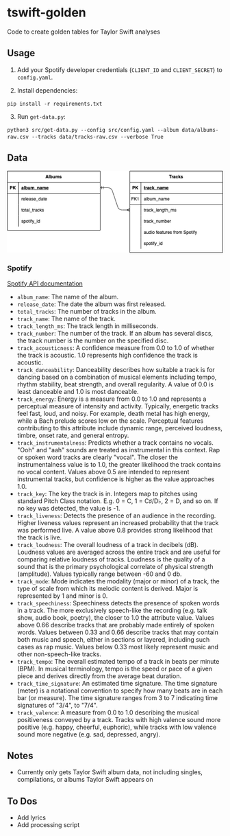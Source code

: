 # tswift-golden
Code to create golden tables for Taylor Swift analyses

## Usage

1. Add your Spotify developer credentials (`CLIENT_ID` and `CLIENT_SECRET`) to `config.yaml`.

2. Install dependencies:

```
pip install -r requirements.txt
```

3. Run `get-data.py`:

```
python3 src/get-data.py --config src/config.yaml --album data/albums-raw.csv --tracks data/tracks-raw.csv --verbose True
```

## Data

![Entity Relationship Diagram](https://github.com/scarlettswerdlow/tswift-golden/blob/main/assets/tswift-data.png)

### Spotify

[Spotify API documentation](https://developer.spotify.com/documentation/web-api/reference/#/)

- `album_name`: The name of the album.
- `release_date`: The date the album was first released.
- `total_tracks`:  The number of tracks in the album.
- `track_name`: The name of the track.
- `track_length_ms`: The track length in milliseconds.
- `track_number`: The number of the track. If an album has several discs, the track number is the number on the specified disc.
- `track_acousticness`: A confidence measure from 0.0 to 1.0 of whether the track is acoustic. 1.0 represents high confidence the track is acoustic.
- `track_danceability`: Danceability describes how suitable a track is for dancing based on a combination of musical elements including tempo, rhythm stability, beat strength, and overall regularity. A value of 0.0 is least danceable and 1.0 is most danceable.
- `track_energy`: Energy is a measure from 0.0 to 1.0 and represents a perceptual measure of intensity and activity. Typically, energetic tracks feel fast, loud, and noisy. For example, death metal has high energy, while a Bach prelude scores low on the scale. Perceptual features contributing to this attribute include dynamic range, perceived loudness, timbre, onset rate, and general entropy.
- `track_instrumentalness`: Predicts whether a track contains no vocals. "Ooh" and "aah" sounds are treated as instrumental in this context. Rap or spoken word tracks are clearly "vocal". The closer the instrumentalness value is to 1.0, the greater likelihood the track contains no vocal content. Values above 0.5 are intended to represent instrumental tracks, but confidence is higher as the value approaches 1.0.
- `track_key`: The key the track is in. Integers map to pitches using standard Pitch Class notation. E.g. 0 = C, 1 = C♯/D♭, 2 = D, and so on. If no key was detected, the value is -1.
- `track_liveness`: Detects the presence of an audience in the recording. Higher liveness values represent an increased probability that the track was performed live. A value above 0.8 provides strong likelihood that the track is live.
- `track_loudness`: The overall loudness of a track in decibels (dB). Loudness values are averaged across the entire track and are useful for comparing relative loudness of tracks. Loudness is the quality of a sound that is the primary psychological correlate of physical strength (amplitude). Values typically range between -60 and 0 db.
- `track_mode`: Mode indicates the modality (major or minor) of a track, the type of scale from which its melodic content is derived. Major is represented by 1 and minor is 0.
- `track_speechiness`: Speechiness detects the presence of spoken words in a track. The more exclusively speech-like the recording (e.g. talk show, audio book, poetry), the closer to 1.0 the attribute value. Values above 0.66 describe tracks that are probably made entirely of spoken words. Values between 0.33 and 0.66 describe tracks that may contain both music and speech, either in sections or layered, including such cases as rap music. Values below 0.33 most likely represent music and other non-speech-like tracks.
- `track_tempo`: The overall estimated tempo of a track in beats per minute (BPM). In musical terminology, tempo is the speed or pace of a given piece and derives directly from the average beat duration.
- `track_time_signature`: An estimated time signature. The time signature (meter) is a notational convention to specify how many beats are in each bar (or measure). The time signature ranges from 3 to 7 indicating time signatures of "3/4", to "7/4".
- `track_valence`: A measure from 0.0 to 1.0 describing the musical positiveness conveyed by a track. Tracks with high valence sound more positive (e.g. happy, cheerful, euphoric), while tracks with low valence sound more negative (e.g. sad, depressed, angry).

## Notes

- Currently only gets Taylor Swift album data, not including singles, compilations, or albums Taylor Swift appears on

## To Dos

- Add lyrics
- Add processing script
